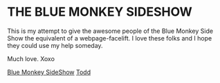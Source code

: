 # THE BLUE MONKEY SIDESHOW

This is my attempt to give the awesome people of the Blue Monkey Side Show the equivalent of a webpage-facelift. I love these folks and I hope they could use my help someday.

Much love. Xoxo


[Blue Monkey SideShow](http://www.bluemonkeysideshow.com/)
[Todd](toddsqui@gmail.com)
